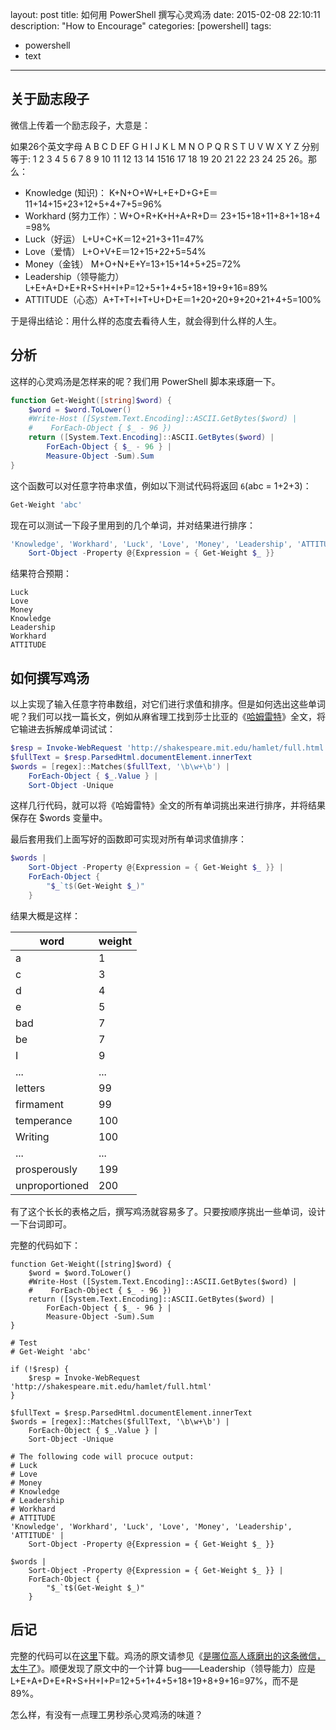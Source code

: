 ﻿layout: post
title: 如何用 PowerShell 撰写心灵鸡汤
date: 2015-02-08 22:10:11
description: "How to Encourage"
categories: [powershell]
tags:
- powershell
- text
---
关于励志段子
------------
微信上传着一个励志段子，大意是：

如果26个英文字母 A B C D EF G H I J K L M N O P Q R S T U V W X Y Z 分别等于:
1 2 3 4 5 6 7 8 9 10 11 12 13 14 1516 17 18 19 20 21 22 23 24 25 26。那么：

- Knowledge (知识)： K+N+O+W+L+E+D+G+E＝ 11+14+15+23+12+5+4+7+5=96%
- Workhard (努力工作）：W+O+R+K+H+A+R+D＝ 23+15+18+11+8+1+18+4 =98%
- Luck（好运） L+U+C+K＝12+21+3+11=47%
- Love（爱情） L+O+V+E＝12+15+22+5=54%
- Money（金钱） M+O+N+E+Y=13+15+14+5+25=72%
- Leadership（领导能力）L+E+A+D+E+R+S+H+I+P=12+5+1+4+5+18+19+9+16=89%
- ATTITUDE（心态）A+T+T+I+T+U+D+E＝1+20+20+9+20+21+4+5=100%

于是得出结论：用什么样的态度去看待人生，就会得到什么样的人生。

分析
----
这样的心灵鸡汤是怎样来的呢？我们用 PowerShell 脚本来琢磨一下。

```powershell
function Get-Weight([string]$word) {
    $word = $word.ToLower()
    #Write-Host ([System.Text.Encoding]::ASCII.GetBytes($word) |
    #    ForEach-Object { $_ - 96 })
    return ([System.Text.Encoding]::ASCII.GetBytes($word) |
        ForEach-Object { $_ - 96 } |
        Measure-Object -Sum).Sum
}
```

这个函数可以对任意字符串求值，例如以下测试代码将返回 `6`(abc = 1+2+3)：

```powershell
Get-Weight 'abc'
```

现在可以测试一下段子里用到的几个单词，并对结果进行排序：

```powershell
'Knowledge', 'Workhard', 'Luck', 'Love', 'Money', 'Leadership', 'ATTITUDE' |
    Sort-Object -Property @{Expression = { Get-Weight $_ }}
```

结果符合预期：

    Luck
    Love
    Money
    Knowledge
    Leadership
    Workhard
    ATTITUDE

如何撰写鸡汤
------------
以上实现了输入任意字符串数组，对它们进行求值和排序。但是如何选出这些单词呢？我们可以找一篇长文，例如从麻省理工找到莎士比亚的《[哈姆雷特](http://shakespeare.mit.edu/hamlet/full.html)》全文，将它输进去拆解成单词试试：

```powershell
$resp = Invoke-WebRequest 'http://shakespeare.mit.edu/hamlet/full.html'
$fullText = $resp.ParsedHtml.documentElement.innerText
$words = [regex]::Matches($fullText, '\b\w+\b') |
    ForEach-Object { $_.Value } |
    Sort-Object -Unique
```

这样几行代码，就可以将《哈姆雷特》全文的所有单词挑出来进行排序，并将结果保存在 $words 变量中。

最后套用我们上面写好的函数即可实现对所有单词求值排序：

```powershell
$words |
    Sort-Object -Property @{Expression = { Get-Weight $_ }} |
    ForEach-Object {
        "$_`t$(Get-Weight $_)"
    }
```

结果大概是这样：

| word           | weight |
|----------------|--------|
| a              | 1      |
| c              | 3      |
| d              | 4      |
| e              | 5      |
| bad            | 7      |
| be             | 7      |
| I              | 9      |
| ...            | ...    |
| letters        | 99     |
| firmament      | 99     |
| temperance     | 100    |
| Writing        | 100    |
| ...            | ...    |
| prosperously   | 199    |
| unproportioned | 200    |

有了这个长长的表格之后，撰写鸡汤就容易多了。只要按顺序挑出一些单词，设计一下台词即可。

完整的代码如下：

<!--more-->

    function Get-Weight([string]$word) {
        $word = $word.ToLower()
        #Write-Host ([System.Text.Encoding]::ASCII.GetBytes($word) |
        #    ForEach-Object { $_ - 96 })
        return ([System.Text.Encoding]::ASCII.GetBytes($word) |
            ForEach-Object { $_ - 96 } |
            Measure-Object -Sum).Sum
    }
    
    # Test
    # Get-Weight 'abc'
    
    if (!$resp) {
        $resp = Invoke-WebRequest 'http://shakespeare.mit.edu/hamlet/full.html'
    }
    
    $fullText = $resp.ParsedHtml.documentElement.innerText
    $words = [regex]::Matches($fullText, '\b\w+\b') |
        ForEach-Object { $_.Value } |
        Sort-Object -Unique
    
    # The following code will procuce output:
    # Luck
    # Love
    # Money
    # Knowledge
    # Leadership
    # Workhard
    # ATTITUDE
    'Knowledge', 'Workhard', 'Luck', 'Love', 'Money', 'Leadership', 'ATTITUDE' |
        Sort-Object -Property @{Expression = { Get-Weight $_ }}
    
    $words |
        Sort-Object -Property @{Expression = { Get-Weight $_ }} |
        ForEach-Object {
            "$_`t$(Get-Weight $_)"
        }

后记
----
完整的代码可以在[这里](/download/encourage.ps1)下载。鸡汤的原文请参见《[是哪位高人琢磨出的这条微信，太牛了](http://mp.weixin.qq.com/s?__biz=MjE1MjMwMzM4MQ==&mid=205847265&idx=2&sn=8e8351bedccb7fc50c3ffe57033c7525&scene=0#rd)》。顺便发现了原文中的一个计算 bug——Leadership（领导能力）应是L+E+A+D+E+R+S+H+I+P=12+5+1+4+5+18+19+8+9+16=97%，而不是 89%。

怎么样，有没有一点理工男秒杀心灵鸡汤的味道？
